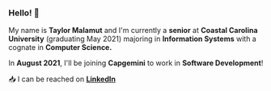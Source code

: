 ### Hello! 👋

My name is **Taylor Malamut** and I'm currently a **senior** at **Coastal Carolina University** (graduating May 2021) majoring in **Information Systems** with a cognate in **Computer Science.**

In **August 2021**, I'll be joining **Capgemini** to work in **Software Development**! 

:inbox_tray: I can be reached on [**LinkedIn**](https://www.linkedin.com/in/tmalamut)

<!--
**tmalamut/tmalamut** is a ✨ _special_ ✨ repository because its `README.md` (this file) appears on your GitHub profile.

Here are some ideas to get you started:

- 🔭 I’m currently working on ...
- 👯 I’m looking to collaborate on ...
- 🤔 I’m looking for help with ...
- 💬 Ask me about ...
- 📫 How to reach me: ...
- 😄 Pronouns: ...
- ⚡ Fun fact: ...
-->
